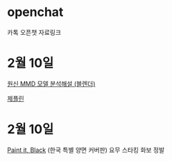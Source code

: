 # openchat
카톡 오픈챗 자료링크


# 2월 10일

[원신 MMD 모델 분석해설 (블렌더)](https://youtu.be/ZRkpA7KPGk4)

[제플린](https://zeplin.io/)

# 2월 10일

[Paint it, Black](https://book.naver.com/bookdb/book_detail.nhn?bid=17848814) (한국 특별 양면 커버판) 요무 스타킹 화보 정발

